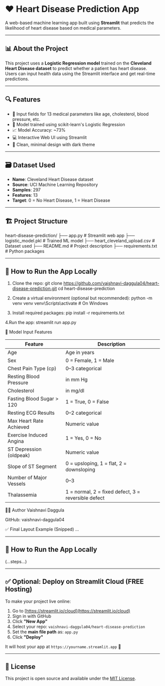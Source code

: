 # ❤️ Heart Disease Prediction App

A web-based machine learning app built using **Streamlit** that predicts the likelihood of heart disease based on medical parameters.

---

## 📊 About the Project

This project uses a **Logistic Regression model** trained on the **Cleveland Heart Disease dataset** to predict whether a patient has heart disease. Users can input health data using the Streamlit interface and get real-time predictions.

---

## 🔍 Features

- 🔢 Input fields for 13 medical parameters like age, cholesterol, blood pressure, etc.
- 🧠 Model trained using scikit-learn's Logistic Regression
- 📈 Model Accuracy: ~73%
- 💻 Interactive Web UI using Streamlit
- 🧾 Clean, minimal design with dark theme

---

## 🗃 Dataset Used

- **Name**: Cleveland Heart Disease dataset  
- **Source**: UCI Machine Learning Repository  
- **Samples**: 297  
- **Features**: 13  
- **Target**: 0 = No Heart Disease, 1 = Heart Disease  

---

## 🏗 Project Structure

heart-disease-prediction/
├── app.py # Streamlit web app
├── logistic_model.pkl # Trained ML model
├── heart_cleveland_upload.csv # Dataset used
├── README.md # Project description
├── requirements.txt # Python packages

---

## 🚀 How to Run the App Locally

1. Clone the repo:
git clone https://github.com/vaishnavi-daggula04/heart-disease-prediction.git
cd heart-disease-prediction

2. Create a virtual environment (optional but recommended):
python -m venv venv
venv\Scripts\activate   # On Windows

3. Install required packages:
pip install -r requirements.txt

4.Run the app:
streamlit run app.py

🧠 Model Input Features

| Feature                   | Description                                         |
| ------------------------- | --------------------------------------------------- |
| Age                       | Age in years                                        |
| Sex                       | 0 = Female, 1 = Male                                |
| Chest Pain Type (cp)      | 0–3 categorical                                     |
| Resting Blood Pressure    | in mm Hg                                            |
| Cholesterol               | in mg/dl                                            |
| Fasting Blood Sugar > 120 | 1 = True, 0 = False                                 |
| Resting ECG Results       | 0–2 categorical                                     |
| Max Heart Rate Achieved   | Numeric value                                       |
| Exercise Induced Angina   | 1 = Yes, 0 = No                                     |
| ST Depression (oldpeak)   | Numeric value                                       |
| Slope of ST Segment       | 0 = upsloping, 1 = flat, 2 = downsloping            |
| Number of Major Vessels   | 0–3                                                 |
| Thalassemia               | 1 = normal, 2 = fixed defect, 3 = reversible defect |

👩‍💻 Author
Vaishnavi Daggula

GitHub: vaishnavi-daggula04

✅ Final Layout Example (Snipped)
...

---

## 🚀 How to Run the App Locally
(...steps...)

---

## ✅ Optional: Deploy on Streamlit Cloud (FREE Hosting)

To make your project live online:

1. Go to [https://streamlit.io/cloud](https://streamlit.io/cloud)
2. Sign in with GitHub
3. Click **"New App"**
4. Select your repo: `vaishnavi-daggula04/heart-disease-prediction`
5. Set the **main file path** as: `app.py`
6. Click **"Deploy"**

It will host your app at `https://yourname.streamlit.app` 🎉

---

## 📌 License

This project is open source and available under the [MIT License](LICENSE).

